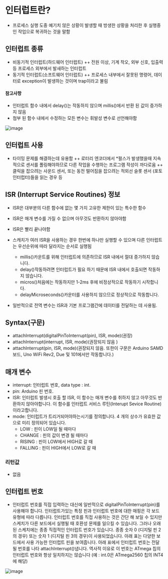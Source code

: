 # 인터럽트란?
+ 프로세스 실행 도중 예기치 않은 상황이 발생할 때 방생한 상황을 처리한 후 실행중인 작업으로 복귀하는 것을 말함

## 인터럽트 종류
+ 비동기적 인터럽트(하드웨어 인터럽트)
++ 전원 이상, 기계 착오, 외부 신호, 입출력 등 프로세스 외부에서 발새하는 인터럽트
+ 동기적 인터럽트(소프트웨어 인터럽트)
++ 프로세스 내부에서 잘못된 명령어, 데이터로 exception이 발생하는 것이며 trap이라고 불림

#### 참고사항
+ 인터럽트 함수 내에서 delay()는 작동하지 않으며 millis()에서 반환 된 값이 증가하지 않음
+ 첨부 된 함수 내에서 수정하는 모든 변수는 휘발성 변수로 선언해야함

![image](https://github.com/user-attachments/assets/0c3a8176-1d90-4766-98c5-78b1a0e5e7d5)


## 인터럽트 사용
+ 타이밍 문제를 해결하는데 유용함
++ 로터리 엔코더에서 *펄스가 발생했을때 지속적으로 센서를 폴링해야하므로 다른 작업을 수행하는 프로그램 작성이 까다로움
++ 클릭을 잡으려는 사운드 센서, 또는 동전 떨어짐을 잡으려는 적외선 슬롯 센서 (포토 인터럽터)들을 읽는 경우 등

## ISR (Interrupt Service Routines) 정보
+ ISR은 대부분의 다른 함수에 없는 몇 가지 고유한 제한이 있는 특수한 함수
+ ISR은 매개 변수를 가질 수 없으며 아무것도 반환하지 않아야함
+ ISR은 빨리 끝나야함
+ 스캐치가 여러 ISR을 사용하는 경우 한번에 하나만 실행할 수 있으며 다른 인터럽트는 우선순위에 따라 달라지는 순서로 실행됨
  + millis()카운트를 위해 인터럽트에 의존하므로 ISR 내에서 절대 증가하지 않습니다. 
  + delay()작동하려면 인터럽트가 필요 하기 때문에 ISR 내에서 호출되면 작동하지 않습니다. 
  + micros()처음에는 작동하지만 1-2ms 후에 비정상적으로 작동하기 시작합니다. 
  + delayMicroseconds()카운터를 사용하지 않으므로 정상적으로 작동합니다.

+ 일반적으로 전역 변수는 ISR과 기본 프로그램간에 데이터를 전달하는 데 사용됨.


## Syntax(구문)
+ attachInterrupt(digitalPinToInterrupt(pin), ISR, mode)(권장)
+ attachInterrupt(interrupt, ISR, mode)(권장되지 않음 ) 
+ attachInterrupt(pin, ISR, mode)(권장되지 않음. 또한이 구문은 Arduino SAMD 보드, Uno WiFi Rev2, Due 및 101에서만 작동합니다.)

## 매개 변수
+ interrupt: 인터럽트 번호,  data type : int.
+ pin: Arduino 핀 번호.
+ ISR: 인터럽트 발생시 호출 할 ISR, 이 함수는 매개 변수를 취하지 않고 아무것도 반환하지 않아야합니다. 이 함수를 인터럽트 서비스 루틴(Interupt Sevice Routine)이라고합니다.
+ mode: 인터럽트가 트리거되어야하는시기를 정의합니다. 4 개의 상수가 유효한 값으로 미리 정의되어 있습니다.
  + LOW :  핀이 LOW일 될 때마다 
  + CHANGE : 핀의 값이 변경 될 때마다 
  + RISING : 핀이 LOW에서 HIGH로 갈 때 
  + FALLING : 핀이 HIGH에서 LOW로 갈 때

### 리턴값
+ 없음

## 인터럽트 번호
+ 인터럽트 번호를 직접 입력하는 대신에 일반적으로 digitalPinToInterrupt(pin)를  사용해야 합니다. 인터럽트가있는 특정 핀과 인터럽트 번호에 대한 매핑은 각 보드 유형에 따라 다릅니다. 인터럽트 번호를 직접 사용하는 것은 간단 해 보일 수 있지만 스케치가 다른 보드에서 실행될 때 호환성 문제를 일으킬 수 있습니다. 그러나 오래된 스케치에는 종종 직접적인 인터럽트 번호가 있습니다. 종종 숫자 0 (디지털 핀 2의 경우) 또는 숫자 1 (디지털 핀 3의 경우)이 사용되었습니다. 아래 표는 다양한 보드에서 사용 가능한 인터럽트 핀을 보여줍니다. 아래 표에서 인터럽트 번호는 전달 될 번호를 나타 attachInterrupt()냅니다. 역사적 이유로 이 번호는 ATmega 칩의 인터럽트 번호와 항상 일치하지는 않습니다 (예 : int.0은 ATmega2560 칩의 INT4에 해당)


![image](https://github.com/user-attachments/assets/ce332dbd-ceae-4ea0-b613-f2a8af6463b9)
